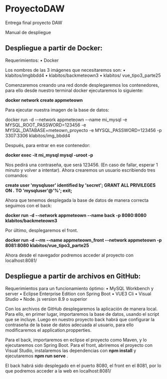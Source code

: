 # ProyectoDAW
Entrega final proyecto DAW

Manual de despliegue

## Despliegue a partir de Docker:

Requerimientos:
• Docker

Los nombres de las 3 imágenes que necesitaremos son:
• klabitos/imgbbdd4
• klabitos/backmeteown3
• klabitos/ vue_tipo3_parte25

Comenzaremos creando una red donde desplegaremos los contenedores, para ello desde nuestro terminal docker ejecutaremos lo siguiente:

**docker network create appmeteown** 

Para ejecutar nuestra imagen de la base de datos:

docker run -d --network appmeteown --name mi_mysql -e MYSQL_ROOT_PASSWORD=123456 -e MYSQL_DATABASE=meteown_proyecto -e MYSQL_PASSWORD=123456 -p 3307:3306 klabitos/img_bbdd4

Después, para entrar en ese contenedor:

**docker exec -it mi_mysql mysql -uroot -p** 

Nos pedirá una contraseña, que será 123456. (En caso de fallar, esperar 1 minuto y volver a intentar). Ahora crearemos un usuario escribiendo tres comandos:

**create user 'mysqluser' identified by 'secret';
GRANT ALL PRIVILEGES ON *.* TO 'mysqluser'@'%';
exit;** 

Ahora que tenemos desplegada la base de datos de manera correcta seguimos con el back:

**docker run -d --network appmeteown --name back -p 8080:8080 klabitos/backmeteown3** 

Por último, desplegaremos el front.

**docker run -d --rm --name appmeteown_front --network appmeteown -p 8081:8080 klabitos/vue_tipo3_parte25** 

Ahora desde el navegador podremos acceder al proyecto con localhost:8081/

## Despliegue a partir de archivos en GitHub:

Requerimientos para un funcionamiento óptimo:
• MySQL Workbench y server
• Eclipse Enterprise Edition con Spring Boot
• VUE3 Cli
• Visual Studio
• Node. js version 8.9 o superior

Con los archivos de GitHub desplegaremos la aplicación de manera local. Para ello, en primer lugar, importaremos la base de datos, usando el script que se incluye. Luego en nuestro proyecto back habrá que configurar la contraseña de la base de datos adecuada al usuario, para ello modificaremos el application.propperties.

Para el back, importaremos en eclipse el proyecto como Maven, y lo ejecutaremos con Spring Boot.
Para el front, abriremos el proyecto con Visual Studio, instalaremos las dependencias con **npm install**  y ejecutaremos **npm run serve** .

El back habrá sido desplegado en el puerto 8080, el front en el 8081, por lo que podremos acceder a la web en localhost:8081/
